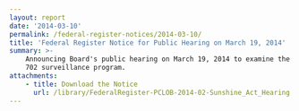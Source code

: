 ```yaml
---
layout: report
date: '2014-03-10'
permalink: /federal-register-notices/2014-03-10/
title: 'Federal Register Notice for Public Hearing on March 19, 2014'
summary: >-
    Announcing Board's public hearing on March 19, 2014 to examine the Section
    702 surveillance program.
attachments:
    - title: Download the Notice
      url: /library/FederalRegister-PCLOB-2014-02-Sunshine_Act_Hearing.pdf
---
```

